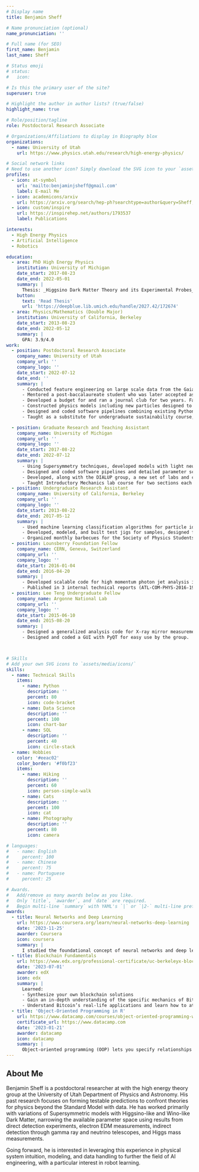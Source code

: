 ```yaml
---
# Display name
title: Benjamin Sheff

# Name pronunciation (optional)
name_pronunciation: ''

# Full name (for SEO)
first_name: Benjamin
last_name: Sheff

# Status emoji
# status:
#   icon: 

# Is this the primary user of the site?
superuser: true

# Highlight the author in author lists? (true/false)
highlight_name: true

# Role/position/tagline
role: Postdoctoral Research Associate

# Organizations/Affiliations to display in Biography blox
organizations:
  - name: University of Utah
    url: https://www.physics.utah.edu/research/high-energy-physics/

# Social network links
# Need to use another icon? Simply download the SVG icon to your `assets/media/icons/` folder.
profiles:
  - icon: at-symbol
    url: 'mailto:benjaminjsheff@gmail.com'
    label: E-mail Me
  - icon: academicons/arxiv
    url: https://arxiv.org/search/hep-ph?searchtype=author&query=Sheff,+B
  - icon: custom/inspire
    url: https://inspirehep.net/authors/1793537
    label: Publications

interests:
  - High Energy Physics
  - Artificial Intelligence
  - Robotics

education:
  - area: PhD High Energy Physics
    institution: University of Michigan
    date_start: 2017-08-23
    date_end: 2022-05-01
    summary: |
      Thesis: _Higgsino Dark Matter Theory and its Experimental Probes_. Supervised by [Prof James Wells](https://lsa.umich.edu/physics/people/faculty/jwells.html). 4 papers published, 3 in Physical Review D, gave 6 conference presentations and 1 invited talk.
    button:
      text: 'Read Thesis'
      url: 'https://deepblue.lib.umich.edu/handle/2027.42/172674'
  - area: Physics/Mathematics (Double Major)
    institution: University of California, Berkeley
    date_start: 2013-08-23
    date_end: 2022-05-12
    summary: |
      GPA: 3.9/4.0
work:
  - position: Postdoctoral Research Associate
    company_name: University of Utah
    company_url: ''
    company_logo: ''
    date_start: 2022-07-12
    date_end: ''
    summary: |
      - Conducted feature engineering on large scale data from the Gaia telescope, generated pairwise likelihoods for star gravitational binding for globular clusters and dwarf galaxies.
      - Mentored a post-baccalaureate student who was later accepted as a full graduate student for the University of Utah physics program. Our project focused on evaluating general Supersymmetric models of new physics with indirect detection tools such as MadHat.
      - Developed a budget for and ran a journal club for two years. Facilitated discussion to develop new ideas for projects and built research and presentation skills for junior researchers.
      - Constructed physics models including new particles designed to explain known anomalies. Built models with light neutralinos or particles with relatively small electric charge that explained the observed dark matter among other anomalies.
      - Designed and coded software pipelines combining existing Python, Mathematica, and Fortran packages along with my own script to conduct scans over orders of magnitude of particle masses in parameter space, comparing predictions to known experimental limits, such as neutrino detection, the Higgs boson mass, and direct detection experiments
      - Taught as a substitute for undergraduate sustainability course, covering fundamentals of energy in Newtonian and fluid mechanics, and in electrical systems.

  - position: Graduate Research and Teaching Assistant
    company_name: University of Michigan
    company_url: ''
    company_logo: ''
    date_start: 2017-08-22
    date_end: 2022-07-12
    summary: |
      - Using Supersymmetry techniques, developed models with light neutralinos that explained the observed dark matter abundance and the hierarchy problem.
      - Designed and coded software pipelines and detailed parameter scans using existing Python, Mathematica, and Fortran packages, along with my own scripts, to evaluate new physics models such as the above light neutralino models against experimental limits such as electron EDM measurements, direct and indirect detection, and limits on the Higgs boson mass.
      - Developed, along with the DIALUP group, a new set of labs and course plan for the introductory mechanics lab for engineers, encouraging a focus on developing useful coding and statistical skills.
      - Taught Introductory Mechanics lab course for two sections each semester for four semesters, and the Modern Physics lab course for two sections each of two semesters.
  - position: Undergraduate Research Assistant
    company_name: University of California, Berkeley
    company_url: ''
    company_logo: ''
    date_start: 2013-08-22
    date_end: 2017-05-12
    summary: |
      - Used machine learning classification algorithms for particle identification using the ROOT Toolkit for Multi-Variate Analysis on large scale CUORE data.
      - Developed, modeled, and built test jigs for samples, designed for use in a cryostat.
      - Organized monthly barbecues for the Society of Physics Students, arranging equipment, supplies, personnel, and financing.
  - position: Lounsberry Foundation Fellow
    company_name: CERN, Geneva, Switzerland
    company_url: ''
    company_logo: ''
    date_start: 2016-01-04
    date_end: 2016-04-20
    summary: |
      - Developed scalable code for high momentum photon jet analysis in C++ and ROOT, and integrated code into a general pipeline for large-scale ATLAS data analysis.
      - Published in 3 internal technical reports (ATL-COM-PHYS-2016-192, ATL-COM-PHYS-2016-216, ATL-COM-PHYS-2016-109)
  - position: Lee Teng Undergraduate Fellow
    company_name: Argonne National Lab
    company_url: ''
    company_logo: ''
    date_start: 2015-06-10
    date_end: 2015-08-20
    summary: |
      - Designed a generalized analysis code for X-ray mirror measurements with the Optics group
      - Designed and coded a GUI with PyQT for easy use by the group.



# Skills
# Add your own SVG icons to `assets/media/icons/`
skills:
  - name: Technical Skills
    items:
      - name: Python
        description: ''
        percent: 80
        icon: code-bracket
      - name: Data Science
        description: ''
        percent: 100
        icon: chart-bar
      - name: SQL
        description: ''
        percent: 40
        icon: circle-stack
  - name: Hobbies
    color: '#eeac02'
    color_border: '#f0bf23'
    items:
      - name: Hiking
        description: ''
        percent: 60
        icon: person-simple-walk
      - name: Cats
        description: ''
        percent: 100
        icon: cat
      - name: Photography
        description: ''
        percent: 80
        icon: camera

# languages:
#   - name: English
#     percent: 100
#   - name: Chinese
#     percent: 75
#   - name: Portuguese
#     percent: 25

# Awards.
#   Add/remove as many awards below as you like.
#   Only `title`, `awarder`, and `date` are required.
#   Begin multi-line `summary` with YAML's `|` or `|2-` multi-line prefix and indent 2 spaces below.
awards:
  - title: Neural Networks and Deep Learning
    url: https://www.coursera.org/learn/neural-networks-deep-learning
    date: '2023-11-25'
    awarder: Coursera
    icon: coursera
    summary: |
      I studied the foundational concept of neural networks and deep learning. By the end, I was familiar with the significant technological trends driving the rise of deep learning; build, train, and apply fully connected deep neural networks; implement efficient (vectorized) neural networks; identify key parameters in a neural network’s architecture; and apply deep learning to your own applications.
  - title: Blockchain Fundamentals
    url: https://www.edx.org/professional-certificate/uc-berkeleyx-blockchain-fundamentals
    date: '2023-07-01'
    awarder: edX
    icon: edx
    summary: |
      Learned:
      - Synthesize your own blockchain solutions
      - Gain an in-depth understanding of the specific mechanics of Bitcoin
      - Understand Bitcoin’s real-life applications and learn how to attack and destroy Bitcoin, Ethereum, smart contracts and Dapps, and alternatives to Bitcoin’s Proof-of-Work consensus algorithm
  - title: 'Object-Oriented Programming in R'
    url: https://www.datacamp.com/courses/object-oriented-programming-with-s3-and-r6-in-r
    certificate_url: https://www.datacamp.com
    date: '2023-01-21'
    awarder: datacamp
    icon: datacamp
    summary: |
      Object-oriented programming (OOP) lets you specify relationships between functions and the objects that they can act on, helping you manage complexity in your code. This is an intermediate level course, providing an introduction to OOP, using the S3 and R6 systems. S3 is a great day-to-day R programming tool that simplifies some of the functions that you write. R6 is especially useful for industry-specific analyses, working with web APIs, and building GUIs.
---
```


## About Me

Benjamin Sheff is a postdoctoral researcher at with the high energy theory group at the University of Utah Department of Physics and Astronomy. His past research focuses on forming testable predictions to confront theories for physics beyond the Standard Model with data. He has worked primarily with variations of Supersymmetric models with Higgsino-like and Wino-like Dark Matter, narrowing the available parameter space using results from direct detection experiments, electron EDM measurements, indirect detection through gamma ray and neutrino telescopes, and Higgs mass measurements.

Going forward, he is interested in leveraging this experience in physical system intuition, modeling, and data handling to further the field of AI engineering, with a particular interest in robot learning.
